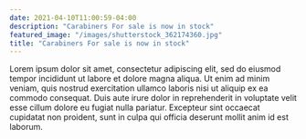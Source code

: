 ```yaml
---
date: 2021-04-10T11:00:59-04:00
description: "Carabiners For sale is now in stock"
featured_image: "/images/shutterstock_362174360.jpg"
title: "Carabiners For sale is now in stock"
---
```


Lorem ipsum dolor sit amet, consectetur adipiscing elit, sed do eiusmod tempor incididunt ut labore et dolore magna aliqua. Ut enim ad minim veniam, quis nostrud exercitation ullamco laboris nisi ut aliquip ex ea commodo consequat. Duis aute irure dolor in reprehenderit in voluptate velit esse cillum dolore eu fugiat nulla pariatur. Excepteur sint occaecat cupidatat non proident, sunt in culpa qui officia deserunt mollit anim id est laborum.